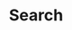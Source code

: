 ---
title: "Search"
slug: "search"
layout: "search"
outputs:
    - html
    - RSS
    - json
menu:
    main:
        weight: 3
        params: 
            icon: search
---
